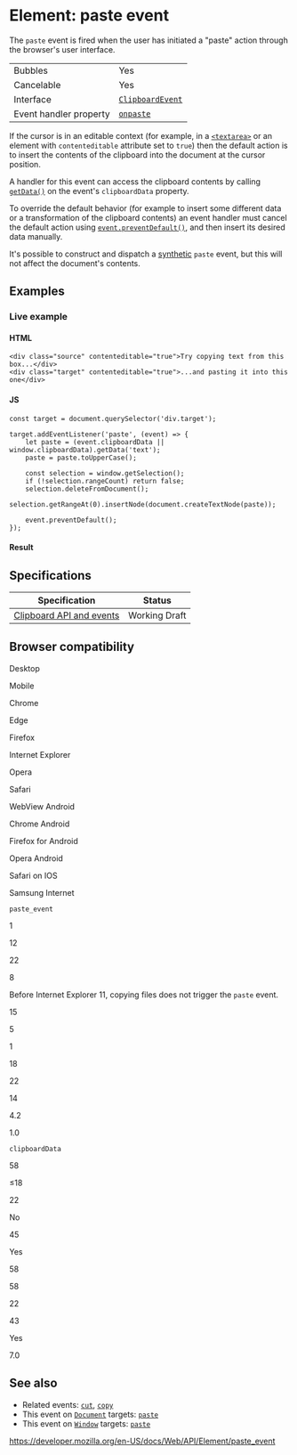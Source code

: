 # Element: paste event

The `paste` event is fired when the user has initiated a "paste" action through the browser's user interface.

<table><tbody><tr class="odd"><td>Bubbles</td><td>Yes</td></tr><tr class="even"><td>Cancelable</td><td>Yes</td></tr><tr class="odd"><td>Interface</td><td><a href="../clipboardevent"><code>ClipboardEvent</code></a></td></tr><tr class="even"><td>Event handler property</td><td><a href="../htmlelement/onpaste"><code>onpaste</code></a></td></tr></tbody></table>

If the cursor is in an editable context (for example, in a [`<textarea>`](https://developer.mozilla.org/en-US/docs/Web/HTML/Element/textarea) or an element with `contenteditable` attribute set to `true`) then the default action is to insert the contents of the clipboard into the document at the cursor position.

A handler for this event can access the clipboard contents by calling [`getData()`](../datatransfer/getdata) on the event's `clipboardData` property.

To override the default behavior (for example to insert some different data or a transformation of the clipboard contents) an event handler must cancel the default action using [`event.preventDefault()`](../event/preventdefault), and then insert its desired data manually.

It's possible to construct and dispatch a [synthetic](https://developer.mozilla.org/en-US/docs/Web/Events/Creating_and_triggering_events) `paste` event, but this will not affect the document's contents.

## Examples

### Live example

#### HTML

    <div class="source" contenteditable="true">Try copying text from this box...</div>
    <div class="target" contenteditable="true">...and pasting it into this one</div>

#### JS

    const target = document.querySelector('div.target');

    target.addEventListener('paste', (event) => {
        let paste = (event.clipboardData || window.clipboardData).getData('text');
        paste = paste.toUpperCase();

        const selection = window.getSelection();
        if (!selection.rangeCount) return false;
        selection.deleteFromDocument();
        selection.getRangeAt(0).insertNode(document.createTextNode(paste));

        event.preventDefault();
    });

#### Result

## Specifications

<table><thead><tr class="header"><th>Specification</th><th>Status</th></tr></thead><tbody><tr class="odd"><td><a href="https://w3c.github.io/clipboard-apis/#clipboard-event-paste">Clipboard API and events</a></td><td><span class="spec-wd">Working Draft</span></td></tr></tbody></table>

## Browser compatibility

Desktop

Mobile

Chrome

Edge

Firefox

Internet Explorer

Opera

Safari

WebView Android

Chrome Android

Firefox for Android

Opera Android

Safari on IOS

Samsung Internet

`paste_event`

1

12

22

8

Before Internet Explorer 11, copying files does not trigger the `paste` event.

15

5

1

18

22

14

4.2

1.0

`clipboardData`

58

≤18

22

No

45

Yes

58

58

22

43

Yes

7.0

## See also

- Related events: [`cut`](cut_event), [`copy`](copy_event)
- This event on [`Document`](../document) targets: [`paste`](../document/paste_event)
- This event on [`Window`](../window) targets: [`paste`](../window/paste_event)

<a href="https://developer.mozilla.org/en-US/docs/Web/API/Element/paste_event" class="_attribution-link">https://developer.mozilla.org/en-US/docs/Web/API/Element/paste_event</a>
